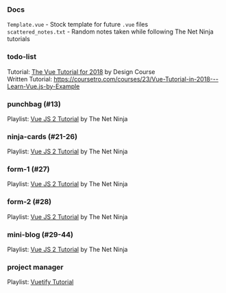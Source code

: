 ### Docs
```Template.vue``` - Stock template for future ```.vue``` files         
```scattered_notes.txt``` - Random notes taken while following The Net Ninja tutorials

### todo-list
Tutorial: [The Vue Tutorial for 2018](https://www.youtube.com/watch?v=78tNYZUS-ps) by Design Course             
Written Tutorial: https://coursetro.com/courses/23/Vue-Tutorial-in-2018---Learn-Vue.js-by-Example                      

### punchbag (#13)
Playlist: [Vue JS 2 Tutorial](https://www.youtube.com/playlist?list=PL4cUxeGkcC9gQcYgjhBoeQH7wiAyZNrYa) by The Net Ninja  

### ninja-cards (#21-26)   
Playlist: [Vue JS 2 Tutorial](https://www.youtube.com/playlist?list=PL4cUxeGkcC9gQcYgjhBoeQH7wiAyZNrYa) by The Net Ninja  

### form-1 (#27)   
Playlist: [Vue JS 2 Tutorial](https://www.youtube.com/playlist?list=PL4cUxeGkcC9gQcYgjhBoeQH7wiAyZNrYa) by The Net Ninja  

### form-2 (#28)   
Playlist: [Vue JS 2 Tutorial](https://www.youtube.com/playlist?list=PL4cUxeGkcC9gQcYgjhBoeQH7wiAyZNrYa) by The Net Ninja  

### mini-blog (#29-44) 
Playlist: [Vue JS 2 Tutorial](https://www.youtube.com/playlist?list=PL4cUxeGkcC9gQcYgjhBoeQH7wiAyZNrYa) by The Net Ninja    

### project manager
Playlist: [Vuetify Tutorial](https://www.youtube.com/playlist?list=PL4cUxeGkcC9g0MQZfHwKcuB0Yswgb3gA5)          

